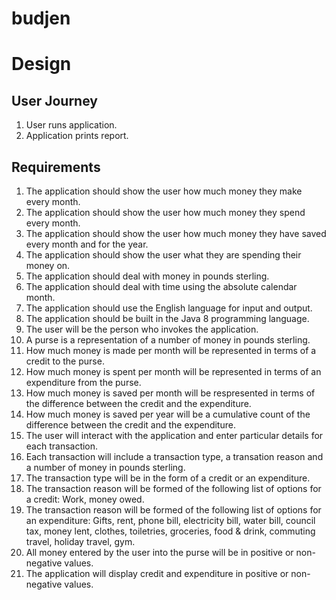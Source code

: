 # budjen

# Design

## User Journey

1. User runs application.
1. Application prints report.

## Requirements

1. The application should show the user how much money they make every month.
1. The application should show the user how much money they spend every month.
1. The application should show the user how much money they have saved every month and for the year.
1. The application should show the user what they are spending their money on.
1. The application should deal with money in pounds sterling.
1. The application should deal with time using the absolute calendar month.
1. The application should use the English language for input and output.
1. The application should be built in the Java 8 programming language.
1. The user will be the person who invokes the application.
1. A purse is a representation of a number of money in pounds sterling.
1. How much money is made per month will be represented in terms of a credit to the purse.
1. How much money is spent per month will be represented in terms of an expenditure from the purse.
1. How much money is saved per month will be respresented in terms of the difference between the credit and the expenditure.
1. How much money is saved per year will be a cumulative count of the difference between the credit and the expenditure. 
1. The user will interact with the application and enter particular details for each transaction.
1. Each transaction will include a transaction type, a transation reason and a number of money in pounds sterling.
1. The transaction type will be in the form of a credit or an expenditure.
1. The transaction reason will be formed of the following list of options for a credit: Work, money owed.
1. The transaction reason will be formed of the following list of options for an expenditure: Gifts, rent, phone bill, electricity bill, water bill, council tax, money lent, clothes, toiletries, groceries, food & drink, commuting travel, holiday travel, gym.
1. All money entered by the user into the purse will be in positive or non-negative values.
1. The application will display credit and expenditure in positive or non-negative values.
